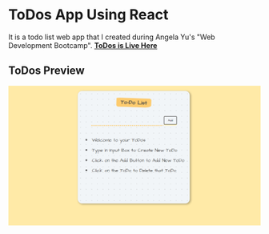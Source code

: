 # ToDos App Using React
It is a todo list web app that I created during Angela Yu's "Web Development Bootcamp".
**[ToDos is Live Here](https://kq7s4j.csb.app/)**

## ToDos Preview
![ToDos](./assets/ToDos.PNG)
